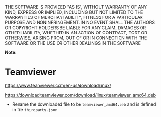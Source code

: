 THE SOFTWARE IS PROVIDED "AS IS", WITHOUT WARRANTY OF ANY KIND, EXPRESS OR IMPLIED, INCLUDING BUT NOT LIMITED TO THE WARRANTIES OF MERCHANTABILITY, FITNESS FOR A PARTICULAR PURPOSE AND NONINFRINGEMENT. IN NO EVENT SHALL THE AUTHORS OR COPYRIGHT HOLDERS BE LIABLE FOR ANY CLAIM, DAMAGES OR OTHER LIABILITY, WHETHER IN AN ACTION OF CONTRACT, TORT OR OTHERWISE, ARISING FROM, OUT OF OR IN CONNECTION WITH THE SOFTWARE OR THE USE OR OTHER DEALINGS IN THE SOFTWARE.

**Note:**

# Teamviewer

https://www.teamviewer.com/en-us/download/linux/

https://download.teamviewer.com/download/linux/teamviewer_amd64.deb

- Rename the downloaded file to be `teamviewer_amd64.deb` and is defined in file `thirdparty.json`
